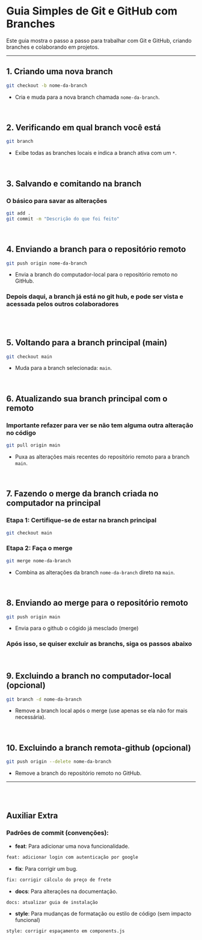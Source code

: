 # Guia Simples de Git e GitHub com Branches

Este guia mostra o passo a passo para trabalhar com Git e GitHub, criando branches e colaborando em projetos.

---

## **1. Criando uma nova branch**

```bash
git checkout -b nome-da-branch
```
- Cria e muda para a nova branch chamada `nome-da-branch`.

<br>

## **2. Verificando em qual branch você está**

```bash
git branch
```
- Exibe todas as branches locais e indica a branch ativa com um `*`.

<br>

## **3. Salvando e comitando na branch**

### **O básico para savar as alterações**
```bash
git add .
git commit -m "Descrição do que foi feito"
```
<br>

## **4. Enviando a branch para o repositório remoto**

```bash
git push origin nome-da-branch
```
- Envia a branch do computador-local para o repositório remoto no GitHub.

### Depois daqui, a branch já está no git hub, e pode ser vista e acessada pelos outros colaboradores

<br>
<br>

## **5. Voltando para a branch principal (main)**

```bash
git checkout main
```
- Muda para a branch selecionada: `main`.

<br>

## **6. Atualizando sua branch principal com o remoto**

### **Importante refazer para ver se não tem alguma outra alteração no código**

```bash
git pull origin main
```
- Puxa as alterações mais recentes do repositório remoto para a branch `main`.

<br>

## **7. Fazendo o merge da branch criada no computador na principal**

### **Etapa 1: Certifique-se de estar na branch principal**
```bash
git checkout main
```

### **Etapa 2: Faça o merge**
```bash
git merge nome-da-branch
```
- Combina as alterações da branch `nome-da-branch` direto na `main`.

<br>

## **8. Enviando ao merge para o repositório remoto**

```bash
git push origin main
```
- Envia para o github o cógido já mesclado (merge)
### Após isso, se quiser excluir as branchs, siga os passos abaixo

<br>

## **9. Excluindo a branch no computador-local (opcional)**

```bash
git branch -d nome-da-branch
```
- Remove a branch local após o merge (use apenas se ela não for mais necessária).

<br>

## **10. Excluindo a branch remota-github (opcional)**

```bash
git push origin --delete nome-da-branch
```
- Remove a branch do repositório remoto no GitHub.

---

<br>
<br>

## **Auxiliar Extra**
### **Padrões de commit (convenções):**
- **feat**: Para adicionar uma nova funcionalidade.
```bash
feat: adicionar login com autenticação por google
```
- **fix**: Para corrigir um bug.
```bash
fix: corrigir cálculo do preço de frete
```
- **docs**: Para alterações na documentação.    
```bash
docs: atualizar guia de instalação
```
- **style**: Para mudanças de formatação ou estilo de código (sem impacto funcional)
```bash
style: corrigir espaçamento em components.js
```